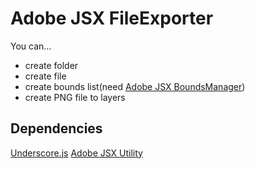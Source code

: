# Adobe JSX FileExporter

You can...
- create folder
- create file
- create bounds list(need [Adobe JSX BoundsManager](http://github.com/cancer/adobe-jsx-bounds-manager))
- create PNG file to layers

## Dependencies

[Underscore.js](http://underscorejs.org/)
[Adobe JSX Utility](http://github.com/cancer/adobe-jsx-utility)

